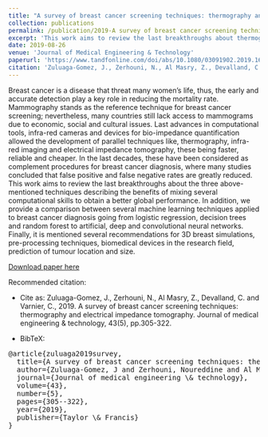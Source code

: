 ```yaml
---
title: "A survey of breast cancer screening techniques: thermography and electrical impedance tomography"
collection: publications
permalink: /publication/2019-A survey of breast cancer screening techniques thermography and electrical impedance tomography
excerpt: 'This work aims to review the last breakthroughs about thermography, infra-red imaging and electrical impedance tomography for breast cancer diagnosis. Additionally, we explore the main benefits of integrating computational skills. We provide a comparison between several machine learning techniques applied to breast cancer diagnosis going from logistic regression, decision trees and random forest to artificial, deep and convolutional neural networks. Finally, it is mentioned several recommendations for 3D breast simulations, pre-processing techniques, biomedical devices in the research field, prediction of tumour location and size.'
date: 2019-08-26
venue: 'Journal of Medical Engineering & Technology'
paperurl: 'https://www.tandfonline.com/doi/abs/10.1080/03091902.2019.1664672'
citation: 'Zuluaga-Gomez, J., Zerhouni, N., Al Masry, Z., Devalland, C. and Varnier, C., 2019. A survey of breast cancer screening techniques: thermography and electrical impedance tomography. Journal of medical engineering & technology, 43(5), pp.305-322.'
---
```


Breast cancer is a disease that threat many women’s life, thus, the early and accurate detection play a key role in reducing the mortality rate. Mammography stands as the reference technique for breast cancer screening; nevertheless, many countries still lack access to mammograms due to economic, social and cultural issues. Last advances in computational tools, infra-red cameras and devices for bio-impedance quantification allowed the development of parallel techniques like, thermography, infra-red imaging and electrical impedance tomography, these being faster, reliable and cheaper. In the last decades, these have been considered as complement procedures for breast cancer diagnosis, where many studies concluded that false positive and false negative rates are greatly reduced. This work aims to review the last breakthroughs about the three above-mentioned techniques describing the benefits of mixing several computational skills to obtain a better global performance. In addition, we provide a comparison between several machine learning techniques applied to breast cancer diagnosis going from logistic regression, decision trees and random forest to artificial, deep and convolutional neural networks. Finally, it is mentioned several recommendations for 3D breast simulations, pre-processing techniques, biomedical devices in the research field, prediction of tumour location and size.


[Download paper here](https://github.com/JuanPZuluaga/JuanPZuluaga.github.io/blob/master/files/pdf/2019_A%20survey%20of%20breast%20cancer_2019.pdf)

Recommended citation: 

- Cite as: Zuluaga-Gomez, J., Zerhouni, N., Al Masry, Z., Devalland, C. and Varnier, C., 2019. A survey of breast cancer screening techniques: thermography and electrical impedance tomography. Journal of medical engineering & technology, 43(5), pp.305-322.

- BibTeX:

<pre>
@article{zuluaga2019survey,
  title={A survey of breast cancer screening techniques: thermography and electrical impedance tomography},
  author={Zuluaga-Gomez, J and Zerhouni, Noureddine and Al Masry, Zeina and Devalland, C and Varnier, Christophe},
  journal={Journal of medical engineering \& technology},
  volume={43},
  number={5},
  pages={305--322},
  year={2019},
  publisher={Taylor \& Francis}
}
</pre>
